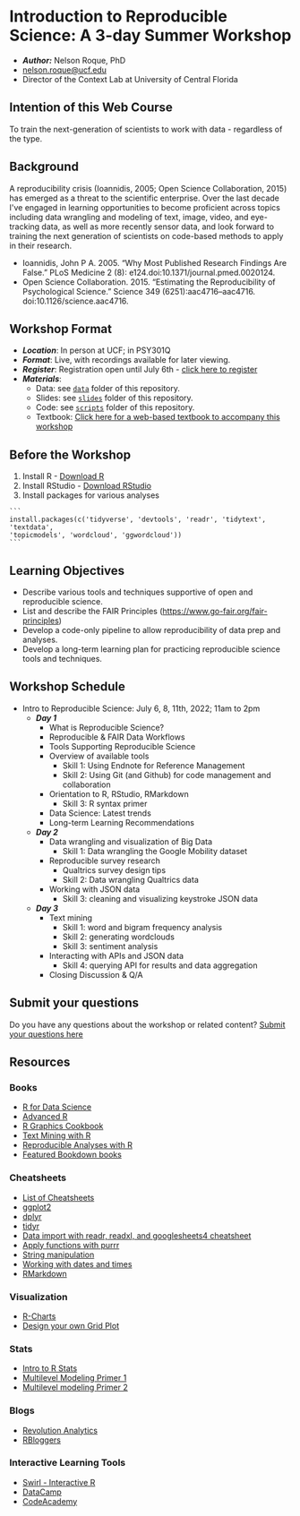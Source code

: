 # Introduction to Reproducible Science: A 3-day Summer Workshop

  - ***Author:*** Nelson Roque, PhD
  - [nelson.roque@ucf.edu](nelson.roque@ucf.edu)
  - Director of the Context Lab at University of Central Florida

## Intention of this Web Course

To train the next-generation of scientists to work with data - regardless of the type.

## Background

A reproducibility crisis (Ioannidis, 2005; Open Science Collaboration, 2015) has emerged as a threat to the scientific
enterprise. Over the last decade I've engaged in learning opportunities to become proficient across topics including
data wrangling and modeling of text, image, video, and eye-tracking data, as well as more recently sensor data, and
look forward to training the next generation of scientists on code-based methods to apply in their research.

  - Ioannidis, John P A. 2005. “Why Most Published Research Findings Are False.” PLoS Medicine 2 (8): e124.doi:10.1371/journal.pmed.0020124.
  - Open Science Collaboration. 2015. “Estimating the Reproducibility of Psychological Science.” Science 349 (6251):aac4716–aac4716. doi:10.1126/science.aac4716.

## Workshop Format

  - ***Location***: In person at UCF; in PSY301Q
  - ***Format***: Live, with recordings available for later viewing.
  - ***Register***: Registration open until July 6th - [click here to register](https://forms.office.com/r/fY5mCWiCLs)
  - ***Materials***: 
    - Data: see [`data`]('data') folder of this repository.
    - Slides: see [`slides`]('slides') folder of this repository.
    - Code: see [`scripts`]('scripts') folder of this repository.
    - Textbook: [Click here for a web-based textbook to accompany this workshop](https://nelsonroque.github.io/contextlab_introdatascience_webcourse/index.html)

## Before the Workshop

  1. Install R
    - [Download R](https://cran.r-project.org/)
  2. Install RStudio
    - [Download RStudio](https://www.rstudio.com/products/rstudio/download/)
  3. Install packages for various analyses

    ```
    install.packages(c('tidyverse', 'devtools', 'readr', 'tidytext', 'textdata',
    'topicmodels', 'wordcloud', 'ggwordcloud'))
    ```

## Learning Objectives

  - Describe various tools and techniques supportive of open and reproducible science.
  - List and describe the FAIR Principles (https://www.go-fair.org/fair-principles)
  - Develop a code-only pipeline to allow reproducibility of data prep and analyses.
  - Develop a long-term learning plan for practicing reproducible science tools and techniques.

## Workshop Schedule
 
  - Intro to Reproducible Science: July 6, 8, 11th, 2022; 11am to 2pm
    - ***Day 1***
      - What is Reproducible Science?
      - Reproducible & FAIR Data Workflows
      - Tools Supporting Reproducible Science
      - Overview of available tools
        - Skill 1: Using Endnote for Reference Management
        - Skill 2: Using Git (and Github) for code management and collaboration
      - Orientation to R, RStudio, RMarkdown
        - Skill 3: R syntax primer
      - Data Science: Latest trends
      - Long-term Learning Recommendations
    - ***Day 2***
      - Data wrangling and visualization of Big Data
        - Skill 1: Data wrangling the Google Mobility dataset
      - Reproducible survey research
        - Qualtrics survey design tips
        - Skill 2:  Data wrangling Qualtrics data
      - Working with JSON data
        - Skill 3: cleaning and visualizing keystroke JSON data
    - ***Day 3***
      - Text mining
        - Skill 1: word and bigram frequency analysis
        - Skill 2: generating wordclouds
        - Skill 3: sentiment analysis
      - Interacting with APIs and JSON data
        - Skill 4: querying API for results and data aggregation
      - Closing Discussion & Q/A

## Submit your questions

Do you have any questions about the workshop or related content? [Submit your questions here](https://forms.office.com/r/WDdz0yTTKa)

## Resources

### Books

  - [R for Data Science](https://r4ds.had.co.nz/)
  - [Advanced R](https://adv-r.hadley.nz/index.html)
  - [R Graphics Cookbook](http://www.cookbook-r.com/)
  - [Text Mining with R](https://www.tidytextmining.com/)
  - [Reproducible Analyses with R](https://nceas.github.io/sasap-training/materials/reproducible_research_in_r_fairbanks/)
  - [Featured Bookdown books](https://bookdown.org/)

### Cheatsheets

  - [List of Cheatsheets](https://www.rstudio.com/resources/cheatsheets/)
  - [ggplot2](https://raw.githubusercontent.com/rstudio/cheatsheets/main/data-visualization.pdf)
  - [dplyr](https://raw.githubusercontent.com/rstudio/cheatsheets/main/data-transformation.pdf)
  - [tidyr](https://raw.githubusercontent.com/rstudio/cheatsheets/main/tidyr.pdf)
  - [Data import with readr, readxl, and googlesheets4 cheatsheet](https://raw.githubusercontent.com/rstudio/cheatsheets/main/data-import.pdf)
  - [Apply functions with purrr](https://raw.githubusercontent.com/rstudio/cheatsheets/main/purrr.pdf)
  - [String manipulation](https://raw.githubusercontent.com/rstudio/cheatsheets/main/strings.pdf)
  - [Working with dates and times](https://raw.githubusercontent.com/rstudio/cheatsheets/main/lubridate.pdf)
  - [RMarkdown](https://raw.githubusercontent.com/rstudio/cheatsheets/main/rmarkdown.pdf)

### Visualization

  - [R-Charts](https://r-charts.com/)
  - [Design your own Grid Plot](https://cran.r-project.org/web/packages/cowplot/vignettes/introduction.html)
  
### Stats
  - [Intro to R Stats](https://www.cyclismo.org/tutorial/R/)
  - [Multilevel Modeling Primer 1](https://quantdev.ssri.psu.edu/tutorials/r-bootcamp-introduction-multilevel-model-and-interactions)
  - [Multilevel modeling Primer 2](https://rpubs.com/rslbliss/r_mlm_ws)

### Blogs

  - [Revolution Analytics](https://blog.revolutionanalytics.com/)
  - [RBloggers](https://www.r-bloggers.com/)

### Interactive Learning Tools
  - [Swirl - Interactive R](https://swirlstats.com/)
  - [DataCamp](https://www.datacamp.com/courses/free-introduction-to-r)
  - [CodeAcademy](https://www.codecademy.com/catalog/language/r)
